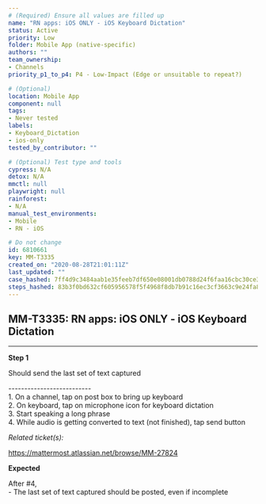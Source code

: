 ```yaml
---
# (Required) Ensure all values are filled up
name: "RN apps: iOS ONLY - iOS Keyboard Dictation"
status: Active
priority: Low
folder: Mobile App (native-specific)
authors: ""
team_ownership:
- Channels
priority_p1_to_p4: P4 - Low-Impact (Edge or unsuitable to repeat?)

# (Optional)
location: Mobile App
component: null
tags:
- Never tested
labels:
- Keyboard_Dictation
- ios-only
tested_by_contributor: ""

# (Optional) Test type and tools
cypress: N/A
detox: N/A
mmctl: null
playwright: null
rainforest:
- N/A
manual_test_environments:
- Mobile
- RN - iOS

# Do not change
id: 6810661
key: MM-T3335
created_on: "2020-08-28T21:01:11Z"
last_updated: ""
case_hashed: 7ff4d9c3484aab1e35feeb7df650e08001db0788d24f6faa16cbc30ce3075cd843fafa1290d5e0b972a1774f601953f3
steps_hashed: 83b3f0bd632cf605956578f5f4968f8db7b91c16ec3cf3663c9e24fa81df7e36b0f244cf37c19ba57174776c1b72b32c
---
```


<!-- (Auto-generated) Based on frontmatter's "key" and "name" -->

## MM-T3335: RN apps: iOS ONLY - iOS Keyboard Dictation

---

**Step 1**

Should send the last set of text captured

\--------------------------\
1\. On a channel, tap on post box to bring up keyboard\
2\. On keyboard, tap on microphone icon for keyboard dictation\
3\. Start speaking a long phrase\
4\. While audio is getting converted to text (not finished), tap send button

_Related ticket(s):_

<https://mattermost.atlassian.net/browse/MM-27824>

**Expected**

After #4,\
\- The last set of text captured should be posted, even if incomplete
